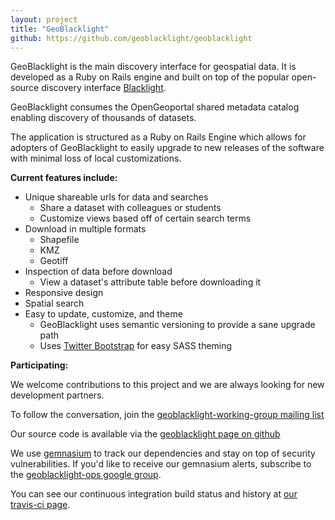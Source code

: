 ```yaml
---
layout: project
title: "GeoBlacklight"
github: https://github.com/geoblacklight/geoblacklight
---
```

GeoBlacklight is the main discovery interface for geospatial data. It is developed as a Ruby on Rails engine and built on top of the popular open-source discovery interface [Blacklight](http://www.projectblacklight.org).

GeoBlacklight consumes the OpenGeoportal shared metadata catalog enabling discovery of thousands of datasets.

The application is structured as a Ruby on Rails Engine which allows for adopters of GeoBlacklight to easily upgrade to new releases of the software with minimal loss of local customizations.

**Current features include:**

  - Unique shareable urls for data and searches
    - Share a dataset with colleagues or students
    - Customize views based off of certain search terms
  - Download in multiple formats
    - Shapefile
    - KMZ
    - Geotiff
  - Inspection of data before download
    - View a dataset's attribute table before downloading it
  - Responsive design
  - Spatial search
  - Easy to update, customize, and theme
     - GeoBlacklight uses semantic versioning to provide a sane upgrade path
     - Uses [Twitter Bootstrap](http://getbootstrap.com) for easy SASS theming
     
**Participating:**

We welcome contributions to this project and we are always looking for new development partners. 

To follow the conversation, join the [geoblacklight-working-group mailing list](https://groups.google.com/forum/#!forum/geoblacklight-working-group)

Our source code is available via the [geoblacklight page on github](https://github.com/geoblacklight/geoblacklight)

We use [gemnasium](https://gemnasium.com) to track our dependencies and stay on top of security vulnerabilities. If you'd like to receive our gemnasium alerts, subscribe to the [geoblacklight-ops google group](https://groups.google.com/forum/#!forum/geoblacklight-ops).

You can see our continuous integration build status and history at [our travis-ci page](https://travis-ci.org/geoblacklight/geoblacklight).